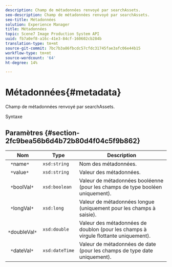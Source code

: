 ```yaml
---
description: Champ de métadonnées renvoyé par searchAssets.
seo-description: Champ de métadonnées renvoyé par searchAssets.
seo-title: Métadonnées
solution: Experience Manager
title: Métadonnées
topic: Scene7 Image Production System API
uuid: fb7a0ef8-a16c-41e3-84cf-160602cb284b
translation-type: tm+mt
source-git-commit: 7bc7b3a86fbcdc57cfdc31745fae3afc06e44b15
workflow-type: tm+mt
source-wordcount: '64'
ht-degree: 14%

---
```



# Métadonnées{#metadata}

Champ de métadonnées renvoyé par searchAssets.

Syntaxe

## Paramètres {#section-2fc9bea56b6d4b72b80d4f04c5f9b862}

| Nom | Type | Description |
|---|---|---|
| ` *`name`*` | `xsd:string` | Nom des métadonnées. |
| ` *`value`*` | `xsd:string` | Valeur des métadonnées. |
| ` *`boolVal`*` | `xsd:boolean` | Valeur de métadonnées booléenne (pour les champs de type booléen uniquement). |
| ` *`longVal`*` | `xsd:long` | Valeur de métadonnées longue (uniquement pour les champs à saisie). |
| ` *`doubleVal`*` | `xsd:double` | Valeur des métadonnées de doublon (pour les champs à virgule flottante uniquement). |
| ` *`dateVal`*` | `xsd:dateTime` | Valeur de métadonnées de date (pour les champs de type date uniquement). |

